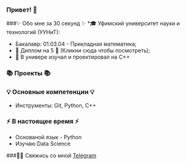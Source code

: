 ### Привет! 👋

###✨ Обо мне за 30 секунд ✨ 
*🎓 Уфимский университет науки и технологий (УУНиТ):
  - Бакалавр: 01.03.04 - Прикладная математика;
  - 📕 Диплом на 5 📕 (Кликни сюда чтобы посмотреть);
  - 🤖 В универе изучал и проектировал на C++
  
### 📚 Проекты 📚


### 💡 Основные компетенции 💡
- Инструменты: Git, Python, C++

### ⚡️ В настоящее время ⚡️
- Основаной язык - Python
- Изучаю Data Science

###🙌🏻 Свяжись со мной
[Telegram]()

